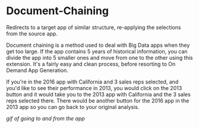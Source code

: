 # Document-Chaining
Redirects to a target app of similar structure, re-applying the selections from the source app.

Document chaining is a method used to deal with Big Data apps when they get too large. If the app contains 5 years of historical information, you can divide the app into 5 smaller ones and move from one to the other using this extension. It's a fairly easy and clean process, before resorting to On Demand App Generation.

If you're in the 2016 app with California and 3 sales reps selected, and you'd like to see their performance in 2013, you would click on the 2013 button and it would take you to the 2013 app with California and the 3 sales reps selected there. There would be another button for the 2016 app in the 2013 app so you can go back to your original analysis.

*gif of going to and from the app*
